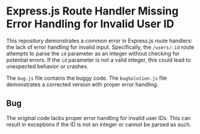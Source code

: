 # Express.js Route Handler Missing Error Handling for Invalid User ID

This repository demonstrates a common error in Express.js route handlers: the lack of error handling for invalid input.  Specifically, the `/users/:id` route attempts to parse the `id` parameter as an integer without checking for potential errors.  If the `id` parameter is not a valid integer, this could lead to unexpected behavior or crashes.

The `bug.js` file contains the buggy code. The `bugSolution.js` file demonstrates a corrected version with proper error handling.

## Bug
The original code lacks proper error handling for invalid user IDs.  This can result in exceptions if the ID is not an integer or cannot be parsed as such.